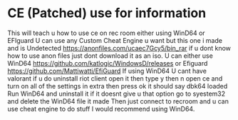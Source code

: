 # CE (Patched) use for information
 This will teach u how to use ce on rec room either using WinD64 or EFIguard
 U can use any Custom Cheat Engine u want but this one i made and is Undetected https://anonfiles.com/ucaec7Gcy5/bin_rar if u dont know how to use anon files just dont download it as an iso.
 U can  either use WinD64 https://github.com/katlogic/WindowsD/releases or Efiguard https://github.com/Mattiwatti/EfiGuard
 If using WinD64 U cant have valorant if u do uninstall riot client open it then type y then n
 open ce and turn on all of the settings in extra then press ok it should say dbk64 loaded
 Run WinD64 and uninstall it if it doesnt give u that option go to syestem32 and delete the WinD64 file it made
 Then just connect to recroom and u can use cheat engine to do stuff
I would recommend using WinD64.
